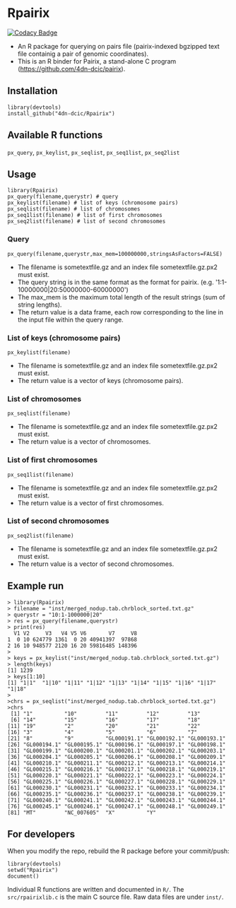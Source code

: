 # Rpairix

[![Codacy Badge](https://api.codacy.com/project/badge/Grade/c719ab5066654aac999beb5d6e80cc56)](https://www.codacy.com/app/SooLee/Rpairix?utm_source=github.com&utm_medium=referral&utm_content=4dn-dcic/Rpairix&utm_campaign=badger)

* An R package for querying on pairs file (pairix-indexed bgzipped text file containig a pair of genomic coordinates).
* This is an R binder for Pairix, a stand-alone C program (https://github.com/4dn-dcic/pairix).

## Installation
```
library(devtools)
install_github("4dn-dcic/Rpairix")
```

## Available R functions
`px_query`, `px_keylist`, `px_seqlist`, `px_seq1list`, `px_seq2list`

## Usage
```
library(Rpairix)
px_query(filename,querystr) # query
px_keylist(filename) # list of keys (chromosome pairs)
px_seqlist(filename) # list of chromosomes
px_seq1list(filename) # list of first chromosomes
px_seq2list(filename) # list of second chromosomes
```

### Query
```
px_query(filename,querystr,max_mem=100000000,stringsAsFactors=FALSE)
```
* The filename is sometextfile.gz and an index file sometextfile.gz.px2 must exist.
* The query string is in the same format as the format for pairix. (e.g. '1:1-10000000|20:50000000-60000000')
* The max_mem is the maximum total length of the result strings (sum of string lengths). 
* The return value is a data frame, each row corresponding to the line in the input file within the query range.

### List of keys (chromosome pairs)
```
px_keylist(filename)
```
* The filename is sometextfile.gz and an index file sometextfile.gz.px2 must exist.
* The return value is a vector of keys (chromosome pairs).

### List of chromosomes
```
px_seqlist(filename)
```
* The filename is sometextfile.gz and an index file sometextfile.gz.px2 must exist.
* The return value is a vector of chromosomes.

### List of first chromosomes
```
px_seq1list(filename)
```
* The filename is sometextfile.gz and an index file sometextfile.gz.px2 must exist.
* The return value is a vector of first chromosomes.

### List of second chromosomes
```
px_seq2list(filename)
```
* The filename is sometextfile.gz and an index file sometextfile.gz.px2 must exist.
* The return value is a vector of second chromosomes.


## Example run
```
> library(Rpairix)
> filename = "inst/merged_nodup.tab.chrblock_sorted.txt.gz"
> querystr = "10:1-1000000|20"
> res = px_query(filename,querystr)
> print(res)
  V1 V2     V3   V4 V5 V6       V7     V8
1  0 10 624779 1361  0 20 40941397  97868
2 16 10 948577 2120 16 20 59816485 148396
>
> keys = px_keylist("inst/merged_nodup.tab.chrblock_sorted.txt.gz")
> length(keys)
[1] 1239
> keys[1:10]
[1] "1|1"  "1|10" "1|11" "1|12" "1|13" "1|14" "1|15" "1|16" "1|17" "1|18"
>
>chrs = px_seqlist("inst/merged_nodup.tab.chrblock_sorted.txt.gz")
>chrs
 [1] "1"          "10"         "11"         "12"         "13"        
 [6] "14"         "15"         "16"         "17"         "18"        
[11] "19"         "2"          "20"         "21"         "22"        
[16] "3"          "4"          "5"          "6"          "7"         
[21] "8"          "9"          "GL000191.1" "GL000192.1" "GL000193.1"
[26] "GL000194.1" "GL000195.1" "GL000196.1" "GL000197.1" "GL000198.1"
[31] "GL000199.1" "GL000200.1" "GL000201.1" "GL000202.1" "GL000203.1"
[36] "GL000204.1" "GL000205.1" "GL000206.1" "GL000208.1" "GL000209.1"
[41] "GL000210.1" "GL000211.1" "GL000212.1" "GL000213.1" "GL000214.1"
[46] "GL000215.1" "GL000216.1" "GL000217.1" "GL000218.1" "GL000219.1"
[51] "GL000220.1" "GL000221.1" "GL000222.1" "GL000223.1" "GL000224.1"
[56] "GL000225.1" "GL000226.1" "GL000227.1" "GL000228.1" "GL000229.1"
[61] "GL000230.1" "GL000231.1" "GL000232.1" "GL000233.1" "GL000234.1"
[66] "GL000235.1" "GL000236.1" "GL000237.1" "GL000238.1" "GL000239.1"
[71] "GL000240.1" "GL000241.1" "GL000242.1" "GL000243.1" "GL000244.1"
[76] "GL000245.1" "GL000246.1" "GL000247.1" "GL000248.1" "GL000249.1"
[81] "MT"         "NC_007605"  "X"          "Y"     
```


## For developers
When you modify the repo, rebuild the R package before your commit/push:
```
library(devtools)
setwd("Rpairix")
document()
```
Individual R functions are written and documented in `R/`. The `src/rpairixlib.c` is the main C source file. Raw data files are under `inst/`.


